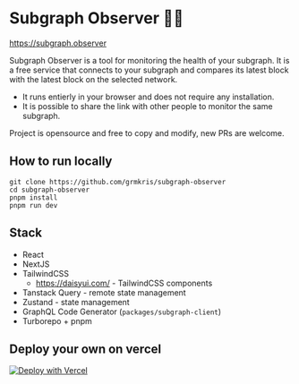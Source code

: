 # Subgraph Observer 🧙‍♀️
https://subgraph.observer

Subgraph Observer is a tool for monitoring the health of your subgraph. It is a free service that connects to your subgraph and compares its latest block with the latest block on the selected network.
- It runs entierly in your browser and does not require any installation.
- It is possible to share the link with other people to monitor the same subgraph.

Project is opensource and free to copy and modify, new PRs are welcome.

## How to run locally
```shell
git clone https://github.com/grmkris/subgraph-observer
cd subgraph-observer
pnpm install
pnpm run dev
```

## Stack
- React
- NextJS
- TailwindCSS
  - https://daisyui.com/ - TailwindCSS components
- Tanstack Query - remote state management
- Zustand - state management
- GraphQL Code Generator (`packages/subgraph-client`)
- Turborepo + pnpm

## Deploy your own on vercel

[![Deploy with Vercel](https://vercel.com/button)](https://vercel.com/new/clone?repository-url=https%3A%2F%2Fgithub.com%2Fgrmkris%2Fsubgraph-observer)
